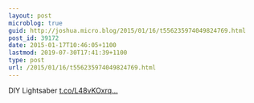 ```yaml
---
layout: post
microblog: true
guid: http://joshua.micro.blog/2015/01/16/t556235974049824769.html
post_id: 39172
date: 2015-01-17T10:46:05+1100
lastmod: 2019-07-30T17:41:39+1100
type: post
url: /2015/01/16/t556235974049824769.html
---
```

DIY Lightsaber [t.co/L48vKOxrq...](http://t.co/L48vKOxrqR)
